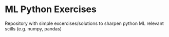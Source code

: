 # ML Python Exercises
Repository with simple excercises/solutions to sharpen python ML relevant scills (e.g. numpy, pandas)
